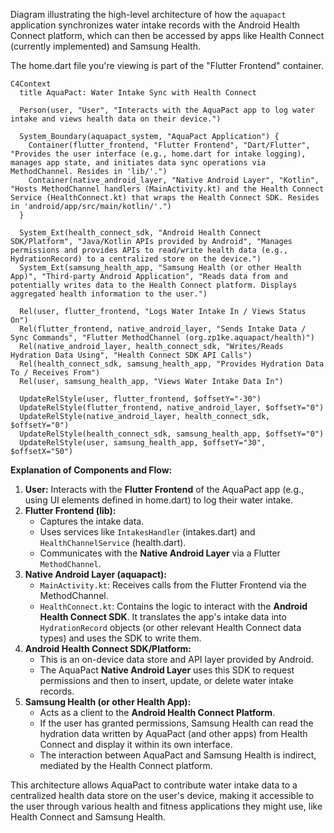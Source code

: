 Diagram illustrating the high-level architecture of how the `aquapact` application synchronizes water intake records with the Android Health Connect platform, which can then be accessed by apps like Health Connect (currently implemented) and Samsung Health.

The home.dart file you're viewing is part of the "Flutter Frontend" container.

```mermaid
C4Context
  title AquaPact: Water Intake Sync with Health Connect

  Person(user, "User", "Interacts with the AquaPact app to log water intake and views health data on their device.")

  System_Boundary(aquapact_system, "AquaPact Application") {
    Container(flutter_frontend, "Flutter Frontend", "Dart/Flutter", "Provides the user interface (e.g., home.dart for intake logging), manages app state, and initiates data sync operations via MethodChannel. Resides in 'lib/'.")
    Container(native_android_layer, "Native Android Layer", "Kotlin", "Hosts MethodChannel handlers (MainActivity.kt) and the Health Connect Service (HealthConnect.kt) that wraps the Health Connect SDK. Resides in 'android/app/src/main/kotlin/'.")
  }

  System_Ext(health_connect_sdk, "Android Health Connect SDK/Platform", "Java/Kotlin APIs provided by Android", "Manages permissions and provides APIs to read/write health data (e.g., HydrationRecord) to a centralized store on the device.")
  System_Ext(samsung_health_app, "Samsung Health (or other Health App)", "Third-party Android Application", "Reads data from and potentially writes data to the Health Connect platform. Displays aggregated health information to the user.")

  Rel(user, flutter_frontend, "Logs Water Intake In / Views Status On")
  Rel(flutter_frontend, native_android_layer, "Sends Intake Data / Sync Commands", "Flutter MethodChannel (org.zp1ke.aquapact/health)")
  Rel(native_android_layer, health_connect_sdk, "Writes/Reads Hydration Data Using", "Health Connect SDK API Calls")
  Rel(health_connect_sdk, samsung_health_app, "Provides Hydration Data To / Receives From")
  Rel(user, samsung_health_app, "Views Water Intake Data In")

  UpdateRelStyle(user, flutter_frontend, $offsetY="-30")
  UpdateRelStyle(flutter_frontend, native_android_layer, $offsetY="0")
  UpdateRelStyle(native_android_layer, health_connect_sdk, $offsetY="0")
  UpdateRelStyle(health_connect_sdk, samsung_health_app, $offsetY="0")
  UpdateRelStyle(user, samsung_health_app, $offsetY="30", $offsetX="50")
```

**Explanation of Components and Flow:**

1.  **User:** Interacts with the **Flutter Frontend** of the AquaPact app (e.g., using UI elements defined in home.dart) to log their water intake.
2.  **Flutter Frontend (lib):**
    *   Captures the intake data.
    *   Uses services like `IntakesHandler` (intakes.dart) and `HealthChannelService` (health.dart).
    *   Communicates with the **Native Android Layer** via a Flutter `MethodChannel`.
3.  **Native Android Layer (aquapact):**
    *   `MainActivity.kt`: Receives calls from the Flutter Frontend via the MethodChannel.
    *   `HealthConnect.kt`: Contains the logic to interact with the **Android Health Connect SDK**. It translates the app's intake data into `HydrationRecord` objects (or other relevant Health Connect data types) and uses the SDK to write them.
4.  **Android Health Connect SDK/Platform:**
    *   This is an on-device data store and API layer provided by Android.
    *   The AquaPact **Native Android Layer** uses this SDK to request permissions and then to insert, update, or delete water intake records.
5.  **Samsung Health (or other Health App):**
    *   Acts as a client to the **Android Health Connect Platform**.
    *   If the user has granted permissions, Samsung Health can read the hydration data written by AquaPact (and other apps) from Health Connect and display it within its own interface.
    *   The interaction between AquaPact and Samsung Health is indirect, mediated by the Health Connect platform.

This architecture allows AquaPact to contribute water intake data to a centralized health data store on the user's device, making it accessible to the user through various health and fitness applications they might use, like Health Connect and Samsung Health.
